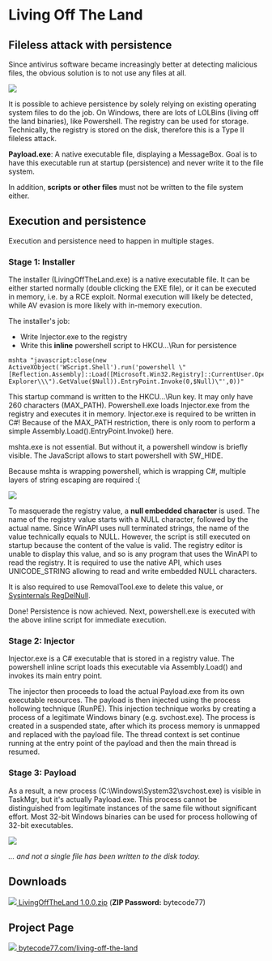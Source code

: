 # Living Off The Land

## Fileless attack with persistence

Since antivirus software became increasingly better at detecting malicious files, the obvious solution is to not use any files at all.

![](https://bytecode77.com/images/pages/living-off-the-land/payload.png)

It is possible to achieve persistence by solely relying on existing operating system files to do the job. On Windows, there are lots of LOLBins (living off the land binaries), like Powershell. The registry can be used for storage. Technically, the registry is stored on the disk, therefore this is a Type II fileless attack.

**Payload.exe**: A native executable file, displaying a MessageBox. Goal is to have this executable run at startup (persistence) and never write it to the file system.

In addition, **scripts or other files** must not be written to the file system either.

## Execution and persistence

Execution and persistence need to happen in multiple stages.

### Stage 1: Installer

The installer (LivingOffTheLand.exe) is a native executable file. It can be either started normally (double clicking the EXE file), or it can be executed in memory, i.e. by a RCE exploit. Normal execution will likely be detected, while AV evasion is more likely with in-memory execution.

The installer's job:

- Write Injector.exe to the registry
- Write this **inline** powershell script to HKCU\...\Run for persistence

```
mshta "javascript:close(new ActiveXObject('WScript.Shell').run('powershell \"[Reflection.Assembly]::Load([Microsoft.Win32.Registry]::CurrentUser.OpenSubKey(\\\"Software\\\\Microsoft\\\\Internet Explorer\\\").GetValue($Null)).EntryPoint.Invoke(0,$Null)\"',0))"
```

This startup command is written to the HKCU\...\Run key. It may only have 260 characters (MAX_PATH). Powershell.exe loads Injector.exe from the registry and executes it in memory. Injector.exe is required to be written in C#! Because of the MAX_PATH restriction, there is only room to perform a simple Assembly.Load().EntryPoint.Invoke() here.

mshta.exe is not essential. But without it, a powershell window is briefly visible. The JavaScript allows to start powershell with SW_HIDE.

Because mshta is wrapping powershell, which is wrapping C#, multiple layers of string escaping are required :(

![](https://bytecode77.com/images/pages/living-off-the-land/registry.png)

To masquerade the registry value, a **null embedded character** is used. The name of the registry value starts with a NULL character, followed by the actual name. Since WinAPI uses null terminated strings, the name of the value technically equals to NULL. However, the script is still executed on startup because the content of the value is valid. The registry editor is unable to display this value, and so is any program that uses the WinAPI to read the registry. It is required to use the native API, which uses UNICODE_STRING allowing to read and write embedded NULL characters.

It is also required to use RemovalTool.exe to delete this value, or [Sysinternals RegDelNull](https://docs.microsoft.com/en-us/sysinternals/downloads/regdelnull).

Done! Persistence is now achieved. Next, powershell.exe is executed with the above inline script for immediate execution.

### Stage 2: Injector

Injector.exe is a C# executable that is stored in a registry value. The powershell inline script loads this executable via Assembly.Load() and invokes its main entry point.

The injector then proceeds to load the actual Payload.exe from its own executable resources. The payload is then injected using the process hollowing technique (RunPE). This injection technique works by creating a process of a legitimate Windows binary (e.g. svchost.exe). The process is created in a suspended state, after which its process memory is unmapped and replaced with the payload file. The thread context is set continue running at the entry point of the payload and then the main thread is resumed.

### Stage 3: Payload

As a result, a new process (C:\Windows\System32\svchost.exe) is visible in TaskMgr, but it's actually Payload.exe. This process cannot be distinguished from legitimate instances of the same file without significant effort. Most 32-bit Windows binaries can be used for process hollowing of 32-bit executables.

![](https://bytecode77.com/images/pages/living-off-the-land/process.png)

*... and not a single file has been written to the disk today.*

## Downloads

[![](http://bytecode77.com/public/fileicons/zip.png) LivingOffTheLand 1.0.0.zip](https://bytecode77.com/downloads/LivingOffTheLand%201.0.0.zip)
(**ZIP Password:** bytecode77)

## Project Page

[![](https://bytecode77.com/public/favicon16.png) bytecode77.com/living-off-the-land](https://bytecode77.com/living-off-the-land)